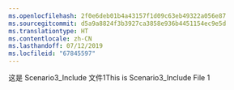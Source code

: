 ```yaml
---
ms.openlocfilehash: 2f0e6deb01b4a43157f1d09c63eb49322a056e87
ms.sourcegitcommit: d5a9a8824f3b3927ca3858e936b4451154ec9e5d
ms.translationtype: HT
ms.contentlocale: zh-CN
ms.lasthandoff: 07/12/2019
ms.locfileid: "67845597"
---
```

<span data-ttu-id="eb1cc-101">这是 Scenario3_Include 文件1</span><span class="sxs-lookup"><span data-stu-id="eb1cc-101">This is Scenario3_Include File 1</span></span>

